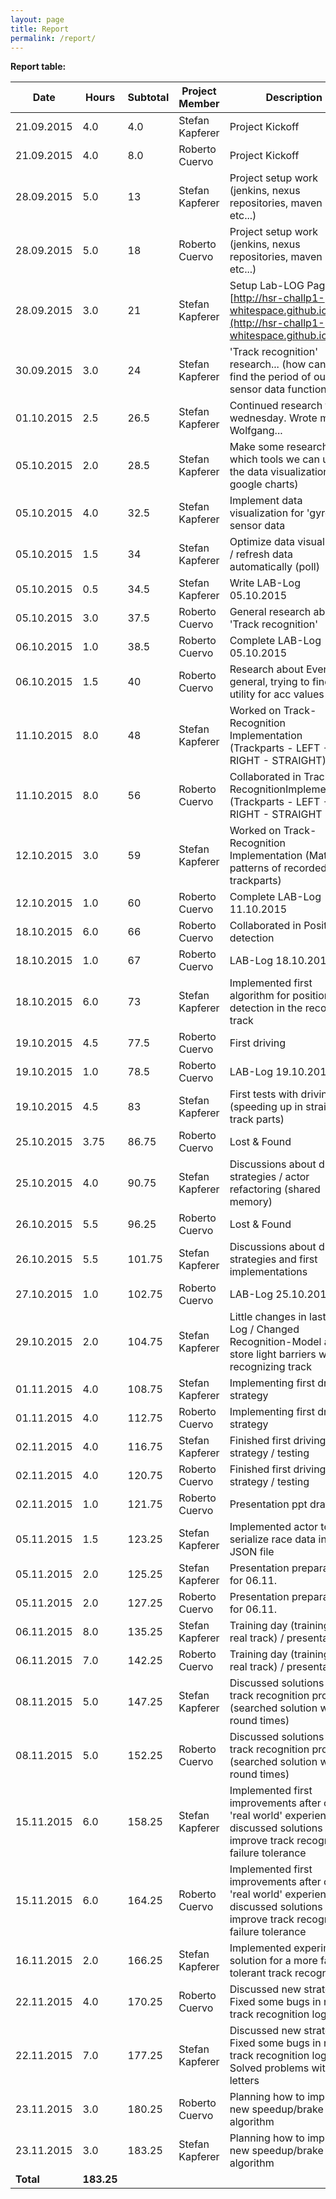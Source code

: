 ```yaml
---
layout: page
title: Report
permalink: /report/
---
```

**Report table:**
<div id="report-table-container">

| Date        | Hours      | Subtotal | Project Member  | Description                                                                                                                            |
| ------------| ---------- | -------- | --------------- | -------------------------------------------------------------------------------------------------------------------------------------- |
| 21.09.2015  | 4.0        | 4.0      | Stefan Kapferer | Project Kickoff                                                                                                                        |
| 21.09.2015  | 4.0        | 8.0      | Roberto Cuervo  | Project Kickoff                                                                                                                        |
| 28.09.2015  | 5.0        | 13       | Stefan Kapferer | Project setup work (jenkins, nexus repositories, maven build, etc...)                                                                  |
| 28.09.2015  | 5.0        | 18       | Roberto Cuervo  | Project setup work (jenkins, nexus repositories, maven build, etc...)                                                                  |
| 28.09.2015  | 3.0        | 21       | Stefan Kapferer | Setup Lab-LOG Page [http://hsr-challp1-whitespace.github.io/](http://hsr-challp1-whitespace.github.io/)                                |
| 30.09.2015  | 3.0        | 24       | Stefan Kapferer | 'Track recognition' research... (how can we find the period of our sensor data function??)                                             |
| 01.10.2015  | 2.5        | 26.5     | Stefan Kapferer | Continued research from wednesday. Wrote mail to Wolfgang...                                                                           |
| 05.10.2015  | 2.0        | 28.5     | Stefan Kapferer | Make some research which tools we can use for the data visualization (--> google charts)                                               |
| 05.10.2015  | 4.0        | 32.5     | Stefan Kapferer | Implement data visualization for 'gyro z' sensor data                                                                                  |
| 05.10.2015  | 1.5        | 34       | Stefan Kapferer | Optimize data visualization / refresh data automatically (poll)                                                                        |
| 05.10.2015  | 0.5        | 34.5     | Stefan Kapferer | Write LAB-Log 05.10.2015                                                                                                               |
| 05.10.2015  | 3.0        | 37.5     | Roberto Cuervo  | General research about 'Track recognition'                                                                                             |
| 06.10.2015  | 1.0        | 38.5     | Roberto Cuervo  | Complete LAB-Log 05.10.2015                                                                                                            |
| 06.10.2015  | 1.5        | 40       | Roberto Cuervo  | Research about Events in general, trying to find a utility for acc values                                                              |
| 11.10.2015  | 8.0        | 48       | Stefan Kapferer | Worked on Track-Recognition Implementation (Trackparts - LEFT - RIGHT - STRAIGHT)                                                      |
| 11.10.2015  | 8.0        | 56       | Roberto Cuervo  | Collaborated in Track-RecognitionImplementation (Trackparts - LEFT - RIGHT - STRAIGHT                                                  |
| 12.10.2015  | 3.0        | 59       | Stefan Kapferer | Worked on Track-Recognition Implementation (Match patterns of recorded trackparts)                                                     |
| 12.10.2015  | 1.0        | 60       | Roberto Cuervo  | Complete LAB-Log 11.10.2015                                                                                                            |
| 18.10.2015  | 6.0        | 66       | Roberto Cuervo  | Collaborated in Position detection                                                                                                     |
| 18.10.2015  | 1.0        | 67       | Roberto Cuervo  | LAB-Log 18.10.2015                                                                                                                     |
| 18.10.2015  | 6.0        | 73       | Stefan Kapferer | Implemented first algorithm for position detection in the recognized track                                                             |
| 19.10.2015  | 4.5        | 77.5     | Roberto Cuervo  | First driving                                                                                                                          |
| 19.10.2015  | 1.0        | 78.5     | Roberto Cuervo  | LAB-Log 19.10.2015                                                                                                                     |
| 19.10.2015  | 4.5        | 83       | Stefan Kapferer | First tests with driving (speeding up in straight track parts)                                                                         |
| 25.10.2015  | 3.75       | 86.75    | Roberto Cuervo  | Lost & Found                                                                                                                           |
| 25.10.2015  | 4.0        | 90.75    | Stefan Kapferer | Discussions about driving strategies / actor refactoring (shared memory)                                                               |
| 26.10.2015  | 5.5        | 96.25    | Roberto Cuervo  | Lost & Found                                                                                                                           |
| 26.10.2015  | 5.5        | 101.75   | Stefan Kapferer | Discussions about driving strategies and first implementations                                                                         |
| 27.10.2015  | 1.0        | 102.75   | Roberto Cuervo  | LAB-Log 25.10.2015                                                                                                                     |
| 29.10.2015  | 2.0        | 104.75   | Stefan Kapferer | Little changes in last LAB-Log / Changed Recognition-Model and store light barriers while recognizing track                            |
| 01.11.2015  | 4.0        | 108.75   | Stefan Kapferer | Implementing first driving strategy                                                                                                    |
| 01.11.2015  | 4.0        | 112.75   | Roberto Cuervo  | Implementing first driving strategy                                                                                                    |
| 02.11.2015  | 4.0        | 116.75   | Stefan Kapferer | Finished first driving strategy / testing                                                                                              |
| 02.11.2015  | 4.0        | 120.75   | Roberto Cuervo  | Finished first driving strategy / testing                                                                                              |
| 02.11.2015  | 1.0        | 121.75   | Roberto Cuervo  | Presentation ppt draft				                                                                                 |
| 05.11.2015  | 1.5        | 123.25   | Stefan Kapferer | Implemented actor to serialize race data into JSON file                                                                                |
| 05.11.2015  | 2.0        | 125.25   | Stefan Kapferer	| Presentation preparation for 06.11.                                                                                                    |
| 05.11.2015  | 2.0        | 127.25   | Roberto Cuervo	| Presentation preparation for 06.11.                                                                                                    |
| 06.11.2015  | 8.0        | 135.25   | Stefan Kapferer | Training day (trainings on real track) / presentation                                                                                  |
| 06.11.2015  | 7.0        | 142.25   | Roberto Cuervo  | Training day (trainings on real track) / presentation                                                                                  |
| 08.11.2015  | 5.0        | 147.25   | Stefan Kapferer | Discussed solutions for our track recognition problem (searched solution without round times)                                          |
| 08.11.2015  | 5.0        | 152.25   | Roberto Cuervo  | Discussed solutions for our track recognition problem (searched solution without round times)                                          |
| 15.11.2015  | 6.0        | 158.25   | Stefan Kapferer | Implemented first improvements after our 'real world' experiences / discussed solutions to improve track recognition failure tolerance |
| 15.11.2015  | 6.0        | 164.25   | Roberto Cuervo  | Implemented first improvements after our 'real world' experiences / discussed solutions to improve track recognition failure tolerance |
| 16.11.2015  | 2.0        | 166.25   | Stefan Kapferer | Implemented experimental solution for a more failure tolerant track recognition                                                        |
| 22.11.2015  | 4.0        | 170.25   | Roberto Cuervo  | Discussed new strategies / Fixed some bugs in new track recognition logic                                                              |
| 22.11.2015  | 7.0        | 177.25   | Stefan Kapferer | Discussed new strategies / Fixed some bugs in new track recognition logic / Solved problems with dead letters                          |
| 23.11.2015  | 3.0        | 180.25   | Roberto Cuervo  | Planning how to implement new speedup/brake algorithm                                                                                  |
| 23.11.2015  | 3.0        | 183.25   | Stefan Kapferer | Planning how to implement new speedup/brake algorithm                                                                                  |
| **Total**   | **183.25** |          |                 |                                                                                                                                        |

</div>
